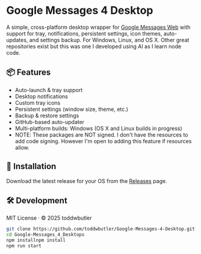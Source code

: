 # Google Messages 4 Desktop

A simple, cross-platform desktop wrapper for [Google Messages Web](https://messages.google.com/web) with support for tray, notifications, persistent settings, icon themes, auto-updates, and settings backup. For Windows, Linux, and OS X.  Other great repositories exist but this was one I developed using AI as I learn node code.

## 📦 Features

- Auto-launch & tray support
- Desktop notifications
- Custom tray icons
- Persistent settings (window size, theme, etc.)
- Backup & restore settings
- GitHub-based auto-updater
- Multi-platform builds: Windows  (OS X and Linux builds in progress)
- NOTE: These packages are NOT signed.  I don't have the resources to add code signing.  However I'm open to adding this feature if resources allow.  

## 🚀 Installation

Download the latest release for your OS from the [Releases](https://github.com/toddwbutler/Google-Messages-4-Desktop/releases) page.

## 🛠 Development

MIT License · © 2025 toddwbutler

```bash
git clone https://github.com/toddwbutler/Google-Messages-4-Desktop.git
cd Google-Messages_4_Desktops
npm installnpm install
npm run start
